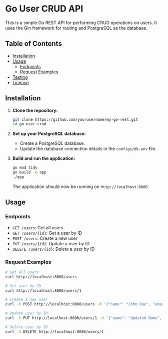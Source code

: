 # Go User CRUD API

This is a simple Go REST API for performing CRUD operations on users. It uses the Gin framework for routing and PostgreSQL as the database.

## Table of Contents

- [Installation](#installation)
- [Usage](#usage)
  - [Endpoints](#endpoints)
  - [Request Examples](#request-examples)
- [Testing](#testing)
- [License](#license)

## Installation

1. **Clone the repository:**

    ```bash
    git clone https://github.com/yourusername/my-go-rest.git
    cd go-user-crud
    ```

2. **Set up your PostgreSQL database:**

    - Create a PostgreSQL database.
    - Update the database connection details in the `configs/db.env` file.

3. **Build and run the application:**

    ```bash
    go mod tidy
    go build -o app
    ./app
    ```

    The application should now be running on `http://localhost:8080`.

## Usage

### Endpoints

- `GET /users`: Get all users
- `GET /users/{id}`: Get a user by ID
- `POST /users`: Create a new user
- `PUT /users/{id}`: Update a user by ID
- `DELETE /users/{id}`: Delete a user by ID

### Request Examples

```bash
# Get all users
curl http://localhost:8080/users

# Get user by ID
curl http://localhost:8080/users/1

# Create a new user
curl -X POST http://localhost:8080/users -d '{"name": "John Doe", "email": "john@example.com"}'

# Update user by ID
curl -X PUT http://localhost:8080/users/1 -d '{"name": "Updated Name", "email": "updated@example.com"}'

# Delete user by ID
curl -X DELETE http://localhost:8080/users/1
